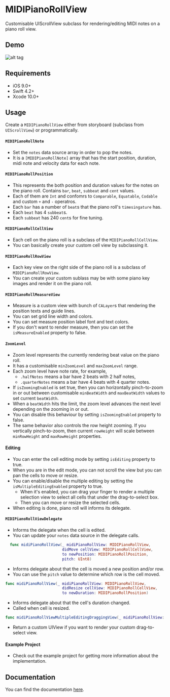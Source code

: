 MIDIPianoRollView
====

Customisable UIScrollView subclass for rendering/editing MIDI notes on a piano roll view.

Demo
----

![alt tag](https://github.com/cemolcay/MIDIPianoRollView/raw/master/demo.gif)

Requirements
----

* iOS 9.0+
* Swift 4.2+
* Xcode 10.0+


Usage
----

Create a `MIDIPianoRollView` either from storyboard (subclass from `UIScrollView`) or programmatically.

#### `MIDIPianoRollNote`

- Set the `notes` data source array in order to pop the notes. 
- It is a `[MIDIPianoRollNote]` array that has the start position, duration, midi note and velocity data for each note. 

#### `MIDIPianoRollPosition`

- This represents the both position and duration values for the notes on the piano roll. Contains `bar`, `beat`, `subbeat` and `cent` values.
- Each of them are `Int` and confomrs to `Comparable`, `Equatable`, `Codable` and custom `+` and `-` operatros.
- Each `bar` has a number of `beat`s that the piano roll's `timesingature` has.
- Each `beat` has 4 `subbeat`s.
- Each `subbeat` has 240 `cent`s for fine tuning.

#### `MIDIPianoRollCellView`

- Each cell on the piano roll is a subclass of the `MIDIPianoRollCellView`.
- You can basically create your custom cell view by subclassing it.

#### `MIDIPianoRollRowView`

- Each key view on the right side of the piano roll is a subclass of `MIDIPianoRollRowView`.
- You can create your custom sublass may be with some piano key images and render it on the piano roll.

#### `MIDIPianoRollMeasureView`

- Measure is a custom view with bunch of `CALayer`s that rendering the position texts and guide lines.
- You can set grid line width and colors.
- You can set measure position label font and text colors.
- If you don't want to render measure, then you can set the `isMeasureEnabled` property to false.

#### `ZoomLevel`

- Zoom level represents the currently rendering beat value on the piano roll.
- It has a customisable `minZoomLevel` and `maxZoomLevel` range.
- Each zoom level have note rate, for example,   
	- `.halfNotes` means a bar have 2 beats with 2 half notes, 
	- `.quarterNotes` means a bar have 4 beats with 4 quarter notes.
- If `isZoomingEnabled` is set true, then you can horizontally pinch-to-zoom in or out between customisable `minBeatWidth` and `maxBeatWidth` values to set current `beatWidth`. 
- When a `beatWidth` hits the limit, the zoom level advances the next level depending on the zooming in or out. 
- You can disable this behaviour by setting `isZoomingEnabled` property to false.
- The same behavior also controls the row height zooming. If you vertically pinch-to-zoom, then current `rowHeight` will scale between `minRowHeight` and `maxRowHeight` properties.

#### Editing

- You can enter the cell editing mode by setting `isEditing` property to true.
- When you are in the edit mode, you can not scroll the view but you can pan the cells to move or resize.
- You can enable/disable the multiple editing by setting the `isMultipleEditingEnabled` property to true. 
	- When it's enabled, you can drag your finger to render a multiple selection view to select all cells that under the drag-to-select box.
	- Then you can move or resize the selected cells.
- When editing is done, piano roll will informs its delegate.

#### `MIDIPianoRollViewDelegate`

- Informs the delegate when the cell is edited.
- You can update your `notes` data source in the delegate calls.

``` swift
  func midiPianoRollView(_ midiPianoRollView: MIDIPianoRollView,
                         didMove cellView: MIDIPianoRollCellView,
                         to newPosition: MIDIPianoRollPosition,
                         pitch: UInt8)
```

- Informs delegate about that the cell is moved a new position and/or row. 
- You can use the `pitch` value to determine which row is the cell moved.


``` swift
func midiPianoRollView(_ midiPianoRollView: MIDIPianoRollView,
                         didResize cellView: MIDIPianoRollCellView,
                         to newDuration: MIDIPianoRollPosition)
```

- Informs delegate about that the cell's duration changed.
- Called when cell is resized.

``` swift
func midiPianoRollViewMultipleEditingDraggingView(_ midiPianoRollView: MIDIPianoRollView) -> UIView?
```

- Return a custom UIView if you want to render your custom drag-to-select view.

#### Example Project

- Check out the example project for getting more information about the implementation.


Documentation
----

You can find the documentation [here](https://cemolcay.github.io/MIDIPianoRollView).
